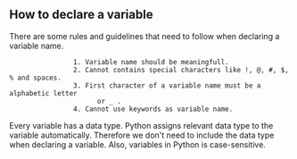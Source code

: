 ## How to declare a variable

There are some rules and guidelines that need to follow when declaring a variable name.

					1. Variable name should be meaningfull.
					2. Cannot contains special characters like !, @, #, $, % and spaces.
					3. First character of a variable name must be a alphabetic letter 
                          or _ .
					4. Cannot use keywords as variable name.


Every variable has a data type. Python assigns relevant data type to the variable automatically. Therefore we don't need to include the data type when declaring a variable. Also, variables in Python is case-sensitive.